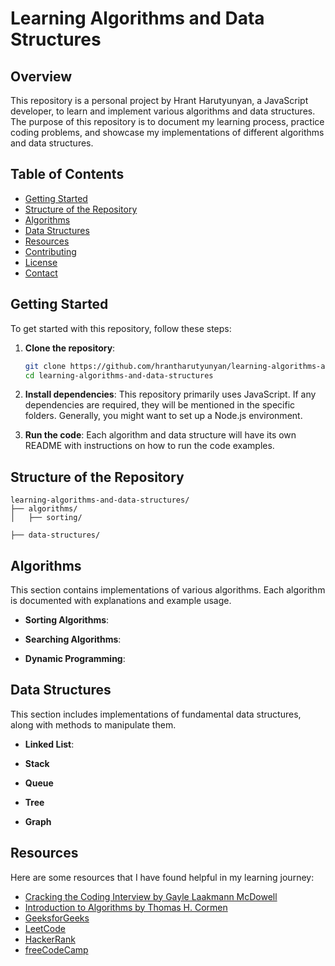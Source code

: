 # Learning Algorithms and Data Structures

## Overview

This repository is a personal project by Hrant Harutyunyan, a JavaScript developer, to learn and implement various algorithms and data structures. The purpose of this repository is to document my learning process, practice coding problems, and showcase my implementations of different algorithms and data structures.

## Table of Contents

- [Getting Started](#getting-started)
- [Structure of the Repository](#structure-of-the-repository)
- [Algorithms](#algorithms)
- [Data Structures](#data-structures)
- [Resources](#resources)
- [Contributing](#contributing)
- [License](#license)
- [Contact](#contact)

## Getting Started

To get started with this repository, follow these steps:

1. **Clone the repository**:
    ```bash
    git clone https://github.com/hrantharutyunyan/learning-algorithms-and-data-structures.git
    cd learning-algorithms-and-data-structures
    ```

2. **Install dependencies**:
    This repository primarily uses JavaScript. If any dependencies are required, they will be mentioned in the specific folders. Generally, you might want to set up a Node.js environment.

3. **Run the code**:
    Each algorithm and data structure will have its own README with instructions on how to run the code examples.

## Structure of the Repository

```
learning-algorithms-and-data-structures/
├── algorithms/
│   ├── sorting/

├── data-structures/
```

## Algorithms

This section contains implementations of various algorithms. Each algorithm is documented with explanations and example usage.

- **Sorting Algorithms**:


- **Searching Algorithms**:


- **Dynamic Programming**:


## Data Structures

This section includes implementations of fundamental data structures, along with methods to manipulate them.

- **Linked List**:


- **Stack**

- **Queue**

- **Tree**


- **Graph**


## Resources

Here are some resources that I have found helpful in my learning journey:

- [Cracking the Coding Interview by Gayle Laakmann McDowell](https://www.amazon.com/dp/0984782850)
- [Introduction to Algorithms by Thomas H. Cormen](https://www.amazon.com/dp/0262033844)
- [GeeksforGeeks](https://www.geeksforgeeks.org/)
- [LeetCode](https://leetcode.com/)
- [HackerRank](https://www.hackerrank.com/)
- [freeCodeCamp](https://www.freecodecamp.org/)


